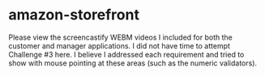 # amazon-storefront

Please view the screencastify WEBM videos I included for both the customer and manager applications. I did not have time to attempt Challenge #3 here. I believe I addressed each requirement and tried to show with mouse pointing at these areas (such as the numeric validators). 
